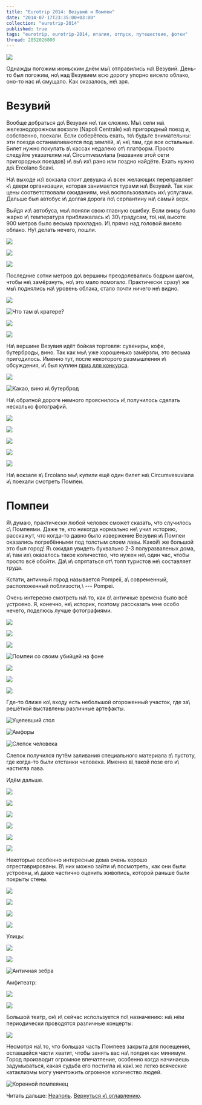 ```yaml
---
title: "Eurotrip 2014: Везувий и Помпеи"
date: "2014-07-17T23:35:00+03:00"
collection: "eurotrip-2014"
published: true
tags: "eurotrip, eurotrip-2014, италия, отпуск, путешествие, фотки"
thread: 2852026800
---
```


![](/images/travel/2014-06-eurotrip/pompeii-cover.jpg)

Однажды погожим июньским днём мы\ отправились на\ Везувий. День-то был погожим, но\ над Везувием всю дорогу упорно
висело облако, оно-то нас и\ смущало. Как оказалось, не\ зря.

<!--more-->

# Везувий

Вообще добраться до\ Везувия не\ так сложно. Мы\ сели на\ железнодорожном вокзале (Napoli Centrale) на\ пригородный 
поезд и, собственно, поехали. Если соберётесь ехать, то\ будьте внимательны: эти поезда останавливаются под землёй, 
а\ не\ там, где все остальные. Билет нужно покупать в\ кассах недалеко от\ платформ. Просто следуйте указателям 
на\ Circumvesuviana (название этой сети пригородных поездов) и\ вы\ их\ рано или поздно найдёте. Ехать нужно 
до\ Ercolano Scavi. 

На\ выходе из\ вокзала стоит девушка и\ всех желающих переправляет к\ двери организации, которая занимается турами 
на\ Везувий. Так как цены соответствовали ожиданиям, мы\ воспользовались их\ услугами. Дальше был автобус и\ долгая 
дорога по\ серпантину на\ самый верх.

Выйдя из\ автобуса, мы\ поняли свою главную ошибку. Если внизу было жарко и\ температура приближалась к\ 30\ градусам, 
то\ на\ высоте 900 метров было весьма прохладно. И\ прямо над головой висело облако. Ну\ делать нечего, пошли.

![](/images/travel/2014-06-eurotrip/vesuvius-going-up-1.jpg)

![](/images/travel/2014-06-eurotrip/vesuvius-going-up-2.jpg)

![](/images/travel/2014-06-eurotrip/vesuvius-going-up-3.jpg)

Последние сотни метров до\ вершины преодолевались бодрым шагом, чтобы не\ замёрзнуть, но\ это мало помогало. Практически 
сразу\ же мы\ поднялись на\ уровень облака, стало почти ничего не\ видно.

![](/images/travel/2014-06-eurotrip/vesuvius-cloud-1.jpg)

![Что там в\ кратере?](/images/travel/2014-06-eurotrip/vesuvius-cloud-2.jpg "Что там в кратере?")

![](/images/travel/2014-06-eurotrip/vesuvius-cloud-3.jpg)

![](/images/travel/2014-06-eurotrip/vesuvius-cloud-4.jpg)

На\ вершине Везувия идёт бойкая торговля: сувениры, кофе, бутерброды, вино. Так как мы\ уже хорошенько замёрзли, это 
весьма пригодилось. Именно тут, после некоторого размышления и\ обсуждения, и\ был куплен [приз для конкурса][contest].

![](/images/travel/2014-06-eurotrip/vesuvius-shop-1.jpg)

![Какао, вино и\ бутерброд](/images/travel/2014-06-eurotrip/vesuvius-shop-2.jpg "Какао, вино и бутерброд")

На\ обратной дороге немного прояснилось и\ получилось сделать несколько фотографий.

![](/images/travel/2014-06-eurotrip/vesuvius-going-down-1.jpg)

![](/images/travel/2014-06-eurotrip/vesuvius-going-down-2.jpg)

![](/images/travel/2014-06-eurotrip/vesuvius-going-down-3.jpg)

![](/images/travel/2014-06-eurotrip/vesuvius-going-down-4.jpg)

![](/images/travel/2014-06-eurotrip/vesuvius-going-down-5.jpg)

На\ вокзале в\ Ercolano мы\ купили ещё один билет на\ Circumvesuviana и\ поехали смотреть Помпеи.

# Помпеи

Я\ думаю, практически любой человек сможет сказать, что случилось с\ Помпеями. Даже те, кто никогда нормально не\ учил 
историю, расскажут, что когда-то давно было извержение Везувия и\ Помпеи оказались погребёнными под толстым слоем
лавы. Какой\ же большой это был город! Я\ ожидал увидеть буквально 2-3 полуразваленых дома, а\ там их\ оказалось
такое количество, что нужен не\ один час, чтобы просто всё обойти. Да\ и\ спрятаться от\ толп туристов не\ составляет 
труда.

Кстати, античный город называется Pompeii, а\ современный, расположенный поблизости,\ --- Pompei.

Очень интересно смотреть на\ то, как в\ античные времена было всё устроено. Я, конечно, не\ историк, поэтому рассказать 
мне особо нечего, поделюсь лучше фотографиями.

![](/images/travel/2014-06-eurotrip/pompeii-i-1.jpg)

![](/images/travel/2014-06-eurotrip/pompeii-i-2.jpg)

![](/images/travel/2014-06-eurotrip/pompeii-i-3.jpg)

![Помпеи со своим убийцей на фоне](/images/travel/2014-06-eurotrip/pompeii-i-4.jpg "Помпеи со своим убийцей на фоне")

![](/images/travel/2014-06-eurotrip/pompeii-i-5.jpg)

![](/images/travel/2014-06-eurotrip/pompeii-i-6.jpg)

![](/images/travel/2014-06-eurotrip/pompeii-i-7.jpg)

Где-то ближе ко\ входу есть небольшой огороженный участок, где за\ решёткой выставлены различные артефакты.

![Уцелевший стол](/images/travel/2014-06-eurotrip/pompeii-table.jpg "Уцелевший стол")

![Амфоры](/images/travel/2014-06-eurotrip/pompeii-amphorae.jpg "Амфоры")

![Слепок человека](/images/travel/2014-06-eurotrip/pompeii-man.jpg "Слепок человека")

Слепок получился путём заливания специального материала в\ пустоту, где когда-то были отстанки человека. Именно
в\ такой позе его и\ настигла лава.

Идём дальше.

![](/images/travel/2014-06-eurotrip/pompeii-ii-1.jpg)

![](/images/travel/2014-06-eurotrip/pompeii-ii-2.jpg)

![](/images/travel/2014-06-eurotrip/pompeii-ii-3.jpg)

![](/images/travel/2014-06-eurotrip/pompeii-ii-4.jpg)

![](/images/travel/2014-06-eurotrip/pompeii-ii-5.jpg)

![](/images/travel/2014-06-eurotrip/pompeii-ii-6.jpg)

Некоторые особенно интересные дома очень хорошо отреставрированы. В\ них можно зайти и\ посмотреть, как они были 
устроены, и\ даже частично оценить живопись, которой раньше были покрыты стены.

![](/images/travel/2014-06-eurotrip/pompeii-house-1.jpg)

![](/images/travel/2014-06-eurotrip/pompeii-house-2.jpg)

![](/images/travel/2014-06-eurotrip/pompeii-house-3.jpg)

![](/images/travel/2014-06-eurotrip/pompeii-house-4.jpg)

Улицы:

![](/images/travel/2014-06-eurotrip/pompeii-street-1.jpg)

![](/images/travel/2014-06-eurotrip/pompeii-street-2.jpg)

![Античная зебра](/images/travel/2014-06-eurotrip/pompeii-street-3.jpg "Античная зебра")

Амфитеатр:

![](/images/travel/2014-06-eurotrip/pompeii-amphitheatre-1.jpg)

![](/images/travel/2014-06-eurotrip/pompeii-amphitheatre-2.jpg)

Большой театр, он\ и\ сейчас используется по\ назначению: на\ нём периодически проводятся различные концерты:

![](/images/travel/2014-06-eurotrip/pompeii-big-theatre.jpg)

Несмотря на\ то, что большая часть Помпеев закрыта для посещения, оставшейся части хватит, чтобы занять вас на\ полдня 
как минимум. Город производит огромное впечатление, особенно когда начинаешь задумываться, какая судьба его постигла 
и\ как\ же легко всяческие катаклизмы могу уничтожить огромное количество людей.

![Коренной помпеянец](/images/travel/2014-06-eurotrip/pompeii-citizen.jpg "Коренной помпеянец")

Читать дальше: [Неаполь](/post/eurotrip-2014-naples/). [Вернуться к\ оглавлению](/post/eurotrip-2014/).

[contest]: /post/two-years-contest-results/
